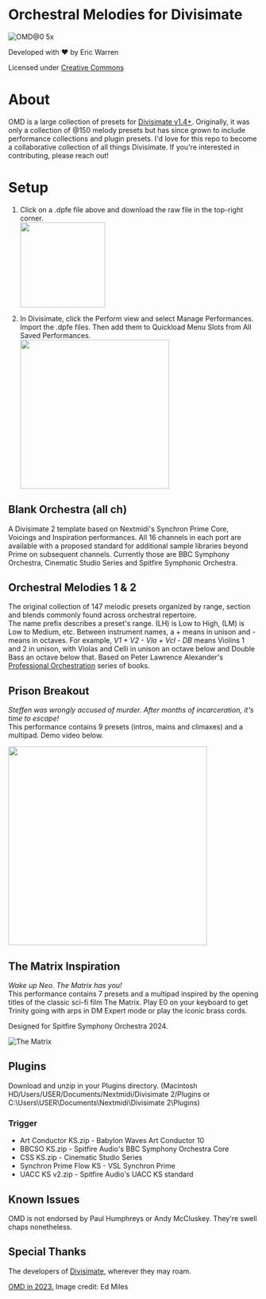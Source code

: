 # Orchestral Melodies for Divisimate
![OMD@0 5x](https://github.com/eakwarren/OMD/assets/1768096/d825e519-f9cc-431d-a2de-d6e7ad21bed7)



Developed with ❤️ by Eric Warren

Licensed under [Creative Commons](https://creativecommons.org/licenses/by-nc-sa/4.0/)

# About
OMD is a large collection of presets for [Divisimate v1.4+](https://www.divisimate.com). Originally, it was only a collection of @150 melody presets but has since grown to include performance collections and plugin presets. I'd love for this repo to become a collaborative collection of all things Divisimate. If you're interested in contributing, please reach out!



# Setup
1. Click on a .dpfe file above and download the raw file in the top-right corner.  
   <img width="171" src="https://github.com/user-attachments/assets/84a631a8-af67-4092-bef4-e8cf76fe2574" />

2. In Divisimate, click the Perform view and select Manage Performances. Import the .dpfe files.
   Then add them to Quickload Menu Slots from All Saved Performances.  
   <img width="300" src="https://github.com/user-attachments/assets/5e754801-8aa2-472f-8a9e-b2fc0f4f3b68" />



## Blank Orchestra (all ch)
A Divisimate 2 template based on Nextmidi's Synchron Prime Core, Voicings and Inspiration performances. All 16 channels in each port are available with a proposed standard for additional sample libraries beyond Prime on subsequent channels. Currently those are BBC Symphony Orchestra, Cinematic Studio Series and Spitfire Symphonic Orchestra.

## Orchestral Melodies 1 & 2
The original collection of 147 melodic presets organized by range, section and blends commonly found across orchestral repertoire.  
The name prefix describes a preset's range. (LH) is Low to High, (LM) is Low to Medium, etc. Between instrument names, a + means in unison and - means in octaves. For example, _V1 + V2 - Vla + Vcl - DB_ means Violins 1 and 2 in unison, with Violas and Celli in unison an octave below and Double Bass an octave below that. Based on Peter Lawrence Alexander's [Professional Orchestration](https://www.alexanderpublishing.com/Departments/Orchestration/Professional-Orchestration-PDF-eBooks.aspx) series of books.

## Prison Breakout
_Steffen was wrongly accused of murder. After months of incarceration, it's time to escape!_  
This performance contains 9 presets (intros, mains and climaxes) and a multipad. Demo video below.



[<img src="https://img.youtube.com/vi/1Dqgbpsj4q0/maxresdefault.jpg" width="400"/>](https://www.youtube.com/watch?v=1Dqgbpsj4q0)

## The Matrix Inspiration
_Wake up Neo. The Matrix has you!_  
This performance contains 7 presets and a multipad inspired by the opening titles of the classic sci-fi film The Matrix. Play E0 on your keyboard to get Trinity going with arps in DM Expert mode or play the iconic brass cords.

Designed for Spitfire Symphony Orchestra 2024.


![The Matrix](https://github.com/user-attachments/assets/de9f130a-ed41-4716-b42c-569b01e13ef0)


## Plugins
Download and unzip in your Plugins directory. (Macintosh HD/Users/USER/Documents/Nextmidi/Divisimate 2/Plugins or C:\Users\USER\Documents\Nextmidi\Divisimate 2\Plugins)
### Trigger
* Art Conductor KS.zip - Babylon Waves Art Conductor 10
* BBCSO KS.zip - Spitfire Audio's BBC Symphony Orchestra Core
* CSS KS.zip - Cinematic Studio Series
* Synchron Prime Flow KS - VSL Synchron Prime
* UACC KS v2.zip - Spitfire Audio's UACC KS standard



## Known Issues
OMD is not endorsed by Paul Humphreys or Andy McCluskey. They're swell chaps nonetheless.



## Special Thanks
The developers of [Divisimate](https://www.divisimate.com), wherever they may roam.

[OMD in 2023.](https://www.nme.com/en_au/news/music/omd-announce-new-album-and-share-single-bauhaus-staircase-listen-preorder-3488277) Image credit: Ed Miles
